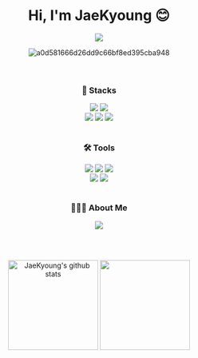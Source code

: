 # <div align="center">Hi, I'm JaeKyoung 😊</div>

<div align="center">
  
  <a href="https://hits.seeyoufarm.com"><img src="https://hits.seeyoufarm.com/api/count/incr/badge.svg?url=https%3A%2F%2Fgithub.com%2FParkJaeKy0ung&count_bg=%23CFAC7B&title_bg=%23492D0E&icon=&icon_color=%23E7E7E7&title=hits&edge_flat=false"/></a>
  <br/>
  
  ![a0d581666d26dd9c66bf8ed395cba948](https://github.com/ParkJaeKy0ung/ParkJaeKy0ung/assets/124666699/dad814a1-5adc-47d4-9d11-7ef19dd1368d)
  <br/><br/><br/>


  <h3>📌 Stacks</h3>
  <img src="https://img.shields.io/badge/JAVA-2C2255?style=flat-square&logo=eclipseide&logoColor=white"/>
  <img src="https://img.shields.io/badge/ORACLE-F80000?style=flat-square&logo=oracle&logoColor=white"/>
  <br/>
  <img src="https://img.shields.io/badge/HTML5-E34F26?style=flat-square&logo=HTML5&logoColor=white"/>
  <img src="https://img.shields.io/badge/CSS3-1572B6?style=flat-square&logo=css3&logoColor=white"/>
  <img src="https://img.shields.io/badge/JAVASCRIPT-F7DF1E?style=flat-square&logo=javascript&logoColor=black"/>
  <br/><br/>

  <h3>🛠 Tools</h3>
  <img src="https://img.shields.io/badge/SPRING-6DB33F?style=flat-square&logo=spring&logoColor=white"/>
  <img src="https://img.shields.io/badge/SPRINGBOOT-6DB33F?style=flat-square&logo=springboot&logoColor=white"/>
  <img src="https://img.shields.io/badge/Eclipse IDE-2C2255?style=flat-square&logo=eclipseide&logoColor=white"/>
  <br/>
  <img src="https://img.shields.io/badge/Visual Studio Code-007ACC?style=flat-square&logo=visualstudiocode&logoColor=white"/>
  <img src="https://img.shields.io/badge/Sourcetree-0052CC?style=flat-square&logo=sourcetree&logoColor=white"/>
  <br/><br/>

  <h3>🙋🏻‍♀️ About Me</h3>
  <img src="https://img.shields.io/badge/NOTION-000000?style=flat-square&logo=notion&logoColor=white"/>

  <!-- [![Notion Badge](https://img.shields.io/badge/NOTION-000000?style=flat-square&logo=notion&logoColor=white&link=mailto:https://www.notion.so/About-Me-b3b7e90ad771474b9fd75d2047451516?pvs=4)](https://www.notion.so/About-Me-b3b7e90ad771474b9fd75d2047451516?pvs=4) -->
  <br/><br/>

<!--
  ![JaeKyoung's github stats](https://github-readme-stats.vercel.app/api?username=ParkJaeKy0ung&show_icons=true&theme=tokyonight)
  ![Top Langs](https://github-readme-stats.vercel.app/api/top-langs/?username=ParkJaeKy0ung&layout=compact&theme=tokyonight)
-->

  <a href="https://github.com/ParkJaeKy0ung"><img align="center" style="height:180px" src="https://github-readme-stats.vercel.app/api?username=ParkJaeKy0ung&show_icons=true&theme=tokyonight&hide_border=true" alt="JaeKyoung's github stats" /></a>
  <a href="https://github.com/ParkJaeKy0ung"><img align="center" style="height:180px" src="https://github-readme-stats.vercel.app/api/top-langs/?username=ParkJaeKy0ung&layout=compact&theme=tokyonight&hide_border=true" /></a> 

  
  
</div>
